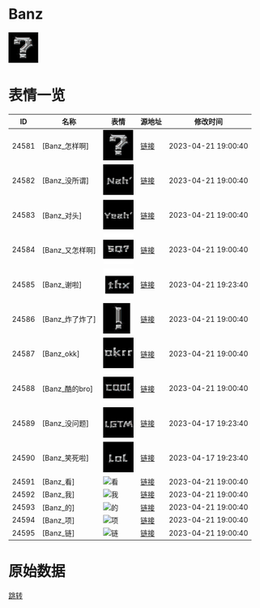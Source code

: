 # Banz

<img src="./cover.png" height="60" alt="cover" />

# 表情一览

|ID|名称|表情|源地址|修改时间|
|----|----|----|----|----|
|24581|[Banz_怎样啊]|<img src="./pic/024581_%5BBanz_怎样啊%5D.png" height="60" alt="怎样啊"/>|[链接](https://i0.hdslb.com/bfs/garb/ef0de0c01b1de70674b61a747316068a582b62f8.png)|2023-04-21 19:00:40|
|24582|[Banz_没所谓]|<img src="./pic/024582_%5BBanz_没所谓%5D.png" height="60" alt="没所谓"/>|[链接](https://i0.hdslb.com/bfs/garb/9d31199a5ab0bf76b38bda3ae05b986e294f47f7.png)|2023-04-21 19:00:40|
|24583|[Banz_对头]|<img src="./pic/024583_%5BBanz_对头%5D.png" height="60" alt="对头"/>|[链接](https://i0.hdslb.com/bfs/garb/a342f969bfcff2594a4419408295293bc3906eb7.png)|2023-04-21 19:00:40|
|24584|[Banz_又怎样啊]|<img src="./pic/024584_%5BBanz_又怎样啊%5D.png" height="60" alt="又怎样啊"/>|[链接](https://i0.hdslb.com/bfs/garb/43eca600c06f2878cfd28a5bf043dc48ec9bbce5.png)|2023-04-21 19:00:40|
|24585|[Banz_谢啦]|<img src="./pic/024585_%5BBanz_谢啦%5D.png" height="60" alt="谢啦"/>|[链接](https://i0.hdslb.com/bfs/garb/572351f498ef2b2a90c0d2be1e4224868c4ccb1c.png)|2023-04-21 19:23:40|
|24586|[Banz_炸了炸了]|<img src="./pic/024586_%5BBanz_炸了炸了%5D.png" height="60" alt="炸了炸了"/>|[链接](https://i0.hdslb.com/bfs/garb/8af16d2f6e15d2f18af994f5576d63314d734a69.png)|2023-04-21 19:00:40|
|24587|[Banz_okk]|<img src="./pic/024587_%5BBanz_okk%5D.png" height="60" alt="okk"/>|[链接](https://i0.hdslb.com/bfs/garb/833e1c5c114a5b4d2506f7802cc0fa0e02e5c7e0.png)|2023-04-21 19:00:40|
|24588|[Banz_酷的bro]|<img src="./pic/024588_%5BBanz_酷的bro%5D.png" height="60" alt="酷的bro"/>|[链接](https://i0.hdslb.com/bfs/garb/1e34e7622a4b57007e295ad05d60a9c243fbb0c0.png)|2023-04-21 19:00:40|
|24589|[Banz_没问题]|<img src="./pic/024589_%5BBanz_没问题%5D.png" height="60" alt="没问题"/>|[链接](https://i0.hdslb.com/bfs/garb/5f09d918399ab2595d25e5d3327697054df8b144.png)|2023-04-17 19:23:40|
|24590|[Banz_笑死啦]|<img src="./pic/024590_%5BBanz_笑死啦%5D.png" height="60" alt="笑死啦"/>|[链接](https://i0.hdslb.com/bfs/garb/2df7c95442a6d0303835726deacc341a73dd2d0b.png)|2023-04-17 19:23:40|
|24591|[Banz_看]|<img src="./pic/024591_%5BBanz_看%5D.png" height="60" alt="看"/>|[链接](https://i0.hdslb.com/bfs/garb/70c74aea466675c0ef9055a7eb7aff801a2721d9.png)|2023-04-21 19:00:40|
|24592|[Banz_我]|<img src="./pic/024592_%5BBanz_我%5D.png" height="60" alt="我"/>|[链接](https://i0.hdslb.com/bfs/garb/37a6462dc76bcbea91e646adac7acdd6f5744e7c.png)|2023-04-21 19:00:40|
|24593|[Banz_的]|<img src="./pic/024593_%5BBanz_的%5D.png" height="60" alt="的"/>|[链接](https://i0.hdslb.com/bfs/garb/7e284b4599edd923c75c75913703f6686168d481.png)|2023-04-21 19:00:40|
|24594|[Banz_项]|<img src="./pic/024594_%5BBanz_项%5D.png" height="60" alt="项"/>|[链接](https://i0.hdslb.com/bfs/garb/8464172f02ae9d4835ac704e38503fa40fd88a79.png)|2023-04-21 19:00:40|
|24595|[Banz_链]|<img src="./pic/024595_%5BBanz_链%5D.png" height="60" alt="链"/>|[链接](https://i0.hdslb.com/bfs/garb/fdc78356dc010e00649143391c5c33ebcc66cb2e.png)|2023-04-21 19:00:40|

# 原始数据

[跳转](./raw.json)

